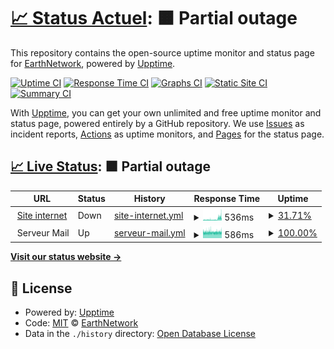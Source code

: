 # [📈 Status Actuel](https://status.earthnetwork.fr): <!--live status--> **🟧 Partial outage**

This repository contains the open-source uptime monitor and status page for [EarthNetwork](https://earthnetwork.fr), powered by [Upptime](https://github.com/upptime/upptime).

[![Uptime CI](https://github.com/earthnetwork/status/workflows/Uptime%20CI/badge.svg)](https://github.com/earthnetwork/status/actions?query=workflow%3A%22Uptime+CI%22)
[![Response Time CI](https://github.com/earthnetwork/status/workflows/Response%20Time%20CI/badge.svg)](https://github.com/earthnetwork/status/actions?query=workflow%3A%22Response+Time+CI%22)
[![Graphs CI](https://github.com/earthnetwork/status/workflows/Graphs%20CI/badge.svg)](https://github.com/earthnetwork/status/actions?query=workflow%3A%22Graphs+CI%22)
[![Static Site CI](https://github.com/earthnetwork/status/workflows/Static%20Site%20CI/badge.svg)](https://github.com/earthnetwork/status/actions?query=workflow%3A%22Static+Site+CI%22)
[![Summary CI](https://github.com/earthnetwork/status/workflows/Summary%20CI/badge.svg)](https://github.com/earthnetwork/status/actions?query=workflow%3A%22Summary+CI%22)

With [Upptime](https://upptime.js.org), you can get your own unlimited and free uptime monitor and status page, powered entirely by a GitHub repository. We use [Issues](https://github.com/earthnetwork/status/issues) as incident reports, [Actions](https://github.com/earthnetwork/status/actions) as uptime monitors, and [Pages](https://status.earthnetwork.fr) for the status page.

## [📈 Live Status](https://demo.upptime.js.org): <!--live status--> **🟧 Partial outage**

<!--start: status pages-->
<!-- This summary is generated by Upptime (https://github.com/upptime/upptime) -->
<!-- Do not edit this manually, your changes will be overwritten -->
<!-- prettier-ignore -->
| URL | Status | History | Response Time | Uptime |
| --- | ------ | ------- | ------------- | ------ |
| <img alt="" src="https://favicons.githubusercontent.com/earthnetwork.fr" height="13"> [Site internet](https://earthnetwork.fr) | Down | [site-internet.yml](https://github.com/EarthNetwork/status/commits/HEAD/history/site-internet.yml) | <details><summary><img alt="Response time graph" src="./graphs/site-internet/response-time-week.png" height="20"> 536ms</summary><br><a href="https://status.earthnetwork.fr/history/site-internet"><img alt="Response time 541" src="https://img.shields.io/endpoint?url=https%3A%2F%2Fraw.githubusercontent.com%2FEarthNetwork%2Fstatus%2FHEAD%2Fapi%2Fsite-internet%2Fresponse-time.json"></a><br><a href="https://status.earthnetwork.fr/history/site-internet"><img alt="24-hour response time 1449" src="https://img.shields.io/endpoint?url=https%3A%2F%2Fraw.githubusercontent.com%2FEarthNetwork%2Fstatus%2FHEAD%2Fapi%2Fsite-internet%2Fresponse-time-day.json"></a><br><a href="https://status.earthnetwork.fr/history/site-internet"><img alt="7-day response time 536" src="https://img.shields.io/endpoint?url=https%3A%2F%2Fraw.githubusercontent.com%2FEarthNetwork%2Fstatus%2FHEAD%2Fapi%2Fsite-internet%2Fresponse-time-week.json"></a><br><a href="https://status.earthnetwork.fr/history/site-internet"><img alt="30-day response time 528" src="https://img.shields.io/endpoint?url=https%3A%2F%2Fraw.githubusercontent.com%2FEarthNetwork%2Fstatus%2FHEAD%2Fapi%2Fsite-internet%2Fresponse-time-month.json"></a><br><a href="https://status.earthnetwork.fr/history/site-internet"><img alt="1-year response time 541" src="https://img.shields.io/endpoint?url=https%3A%2F%2Fraw.githubusercontent.com%2FEarthNetwork%2Fstatus%2FHEAD%2Fapi%2Fsite-internet%2Fresponse-time-year.json"></a></details> | <details><summary><a href="https://status.earthnetwork.fr/history/site-internet">31.71%</a></summary><a href="https://status.earthnetwork.fr/history/site-internet"><img alt="All-time uptime 62.44%" src="https://img.shields.io/endpoint?url=https%3A%2F%2Fraw.githubusercontent.com%2FEarthNetwork%2Fstatus%2FHEAD%2Fapi%2Fsite-internet%2Fuptime.json"></a><br><a href="https://status.earthnetwork.fr/history/site-internet"><img alt="24-hour uptime 98.49%" src="https://img.shields.io/endpoint?url=https%3A%2F%2Fraw.githubusercontent.com%2FEarthNetwork%2Fstatus%2FHEAD%2Fapi%2Fsite-internet%2Fuptime-day.json"></a><br><a href="https://status.earthnetwork.fr/history/site-internet"><img alt="7-day uptime 31.71%" src="https://img.shields.io/endpoint?url=https%3A%2F%2Fraw.githubusercontent.com%2FEarthNetwork%2Fstatus%2FHEAD%2Fapi%2Fsite-internet%2Fuptime-week.json"></a><br><a href="https://status.earthnetwork.fr/history/site-internet"><img alt="30-day uptime 57.83%" src="https://img.shields.io/endpoint?url=https%3A%2F%2Fraw.githubusercontent.com%2FEarthNetwork%2Fstatus%2FHEAD%2Fapi%2Fsite-internet%2Fuptime-month.json"></a><br><a href="https://status.earthnetwork.fr/history/site-internet"><img alt="1-year uptime 62.44%" src="https://img.shields.io/endpoint?url=https%3A%2F%2Fraw.githubusercontent.com%2FEarthNetwork%2Fstatus%2FHEAD%2Fapi%2Fsite-internet%2Fuptime-year.json"></a></details>
| <img alt="" src="https://favicons.githubusercontent.com/null" height="13"> Serveur Mail | Up | [serveur-mail.yml](https://github.com/EarthNetwork/status/commits/HEAD/history/serveur-mail.yml) | <details><summary><img alt="Response time graph" src="./graphs/serveur-mail/response-time-week.png" height="20"> 586ms</summary><br><a href="https://status.earthnetwork.fr/history/serveur-mail"><img alt="Response time 649" src="https://img.shields.io/endpoint?url=https%3A%2F%2Fraw.githubusercontent.com%2FEarthNetwork%2Fstatus%2FHEAD%2Fapi%2Fserveur-mail%2Fresponse-time.json"></a><br><a href="https://status.earthnetwork.fr/history/serveur-mail"><img alt="24-hour response time 592" src="https://img.shields.io/endpoint?url=https%3A%2F%2Fraw.githubusercontent.com%2FEarthNetwork%2Fstatus%2FHEAD%2Fapi%2Fserveur-mail%2Fresponse-time-day.json"></a><br><a href="https://status.earthnetwork.fr/history/serveur-mail"><img alt="7-day response time 586" src="https://img.shields.io/endpoint?url=https%3A%2F%2Fraw.githubusercontent.com%2FEarthNetwork%2Fstatus%2FHEAD%2Fapi%2Fserveur-mail%2Fresponse-time-week.json"></a><br><a href="https://status.earthnetwork.fr/history/serveur-mail"><img alt="30-day response time 644" src="https://img.shields.io/endpoint?url=https%3A%2F%2Fraw.githubusercontent.com%2FEarthNetwork%2Fstatus%2FHEAD%2Fapi%2Fserveur-mail%2Fresponse-time-month.json"></a><br><a href="https://status.earthnetwork.fr/history/serveur-mail"><img alt="1-year response time 649" src="https://img.shields.io/endpoint?url=https%3A%2F%2Fraw.githubusercontent.com%2FEarthNetwork%2Fstatus%2FHEAD%2Fapi%2Fserveur-mail%2Fresponse-time-year.json"></a></details> | <details><summary><a href="https://status.earthnetwork.fr/history/serveur-mail">100.00%</a></summary><a href="https://status.earthnetwork.fr/history/serveur-mail"><img alt="All-time uptime 82.61%" src="https://img.shields.io/endpoint?url=https%3A%2F%2Fraw.githubusercontent.com%2FEarthNetwork%2Fstatus%2FHEAD%2Fapi%2Fserveur-mail%2Fuptime.json"></a><br><a href="https://status.earthnetwork.fr/history/serveur-mail"><img alt="24-hour uptime 100.00%" src="https://img.shields.io/endpoint?url=https%3A%2F%2Fraw.githubusercontent.com%2FEarthNetwork%2Fstatus%2FHEAD%2Fapi%2Fserveur-mail%2Fuptime-day.json"></a><br><a href="https://status.earthnetwork.fr/history/serveur-mail"><img alt="7-day uptime 100.00%" src="https://img.shields.io/endpoint?url=https%3A%2F%2Fraw.githubusercontent.com%2FEarthNetwork%2Fstatus%2FHEAD%2Fapi%2Fserveur-mail%2Fuptime-week.json"></a><br><a href="https://status.earthnetwork.fr/history/serveur-mail"><img alt="30-day uptime 85.71%" src="https://img.shields.io/endpoint?url=https%3A%2F%2Fraw.githubusercontent.com%2FEarthNetwork%2Fstatus%2FHEAD%2Fapi%2Fserveur-mail%2Fuptime-month.json"></a><br><a href="https://status.earthnetwork.fr/history/serveur-mail"><img alt="1-year uptime 82.61%" src="https://img.shields.io/endpoint?url=https%3A%2F%2Fraw.githubusercontent.com%2FEarthNetwork%2Fstatus%2FHEAD%2Fapi%2Fserveur-mail%2Fuptime-year.json"></a></details>

<!--end: status pages-->

[**Visit our status website →**](https://status.earthnetwork.fr)

## 📄 License

- Powered by: [Upptime](https://github.com/upptime/upptime)
- Code: [MIT](./LICENSE) © [EarthNetwork](https://earthnetwork.fr)
- Data in the `./history` directory: [Open Database License](https://opendatacommons.org/licenses/odbl/1-0/)
